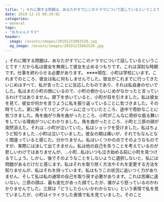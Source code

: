 ```yaml
---
title: "」それに関する問題は、あなたがすでにこのドラマについて話しているということです！"
date: 2019-12-15 08:29:02
categories:
- General
tags:
- "丸ちゃんドラマ"
header:
  image: /assets/images/20191215082528.jpg
  og_image: /assets/images/20191215082528.jpg
---
```


」それに関する問題は、あなたがすでにこのドラマについて話しているということです！だから私は彼女を無視して彼女を止めるつもりです。これは深刻な時期です。仕事を終わらせる必要があります。 ※※※※現在、小町は学校にいます。これまでのところ、彼女は私に何もしませんでした。彼女がこれまでに行ってきたいじめはすべて、私が言ったことに反応したものであり、それは私自身のせいでした。私はまだ小町の側にいるので、小町の側からいじめがなかったと言っているわけではありません。廊下を歩いていると、小町が目を引きました。私は彼女を見て、彼女が何かを言うように私を振り返っていることに気づきました。その時でした。家に帰ってリビングルームに立っていたところ、途中で奇妙なことに気づきました。角を曲がり角を曲がったところ、小町がこんなに奇妙な振る舞いをしている理由がついにわかりました。角を曲がったところ、小町と三原の顔が突然消えた。それは…小町が泣いていた。私はショックを受けました。私はちょうど知りました…小町は泣いていました。彼女の頬は痛いが、それでもなんとなく間違っていると感じた。分かりません。私はいくつかの点でそのようなものですが、実際には決して出てきません。私は他の自己を失うことを考えているのが悲しいわけではありませんが、…小町…私はいつも泣き始める前に小町を見つけるでしょう。しかし、後でそのようなことをしないように選択しないと、私には問題があるだけだと感じます。私はそれを取り除く方法やそれを変更する方法を知りませんが、私はそれを持っています。私はもうこの状況に追いつく力がありません、そして私は私の通常の自己を取り戻す必要があります。これは苦痛に違いない。三原の顔は、最も変化があった顔でしたが、誰がより怒っているのかわかりませんでした。三原は「どうしたらいいかわからない」という表情で私を見ていましたが、小町はイライラした表情で私を見ていました。そのこと

